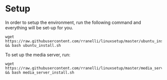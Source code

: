 # Setup
In order to setup the environment, run the following command and everything will
be set-up for you.

```
wget https://raw.githubusercontent.com/rranelli/linuxsetup/master/ubuntu_install.sh && bash ubuntu_install.sh
```

To set up the media server, run:

```
wget
https://raw.githubusercontent.com/rranelli/linuxsetup/master/media_server/media_server_install.sh && bash media_server_install.sh
```
